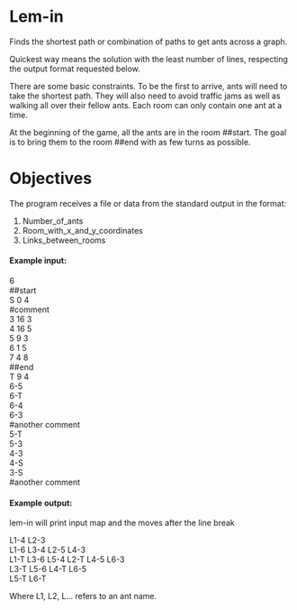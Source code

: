# Lem-in
Finds the shortest path or combination of paths to get ants across a graph.

Quickest way means the solution with the least number of lines, respecting the output format requested below.

There are some basic constraints. To be the first to arrive, ants will need to take the shortest path. They will also need to avoid traffic jams as well as walking all over their fellow ants. Each room can only contain one ant at a time.

At the beginning of the game, all the ants are in the room ##start. The goal is to bring them to the room ##end with as few turns as possible.

# Objectives
The program receives a file or data from the standard output in the format:
1. Number_of_ants
2. Room_with_x_and_y_coordinates
3. Links_between_rooms

#### Example input:<br>
6<br>
##start<br>
S 0 4<br>
#comment<br>
3 16 3<br>
4 16 5<br>
5 9 3<br>
6 1 5<br>
7 4 8<br>
##end<br>
T 9 4<br>
6-5<br>
6-T<br>
6-4<br>
6-3<br>
#another comment<br>
5-T<br>
5-3<br>
4-3<br>
4-S<br>
3-S<br>
#another comment

#### Example output:<br>
lem-in will print input map and the moves after the line break<br>

L1-4 L2-3<br>
L1-6 L3-4 L2-5 L4-3<br>
L1-T L3-6 L5-4 L2-T L4-5 L6-3<br>
L3-T L5-6 L4-T L6-5<br>
L5-T L6-T<br>

Where L1, L2, L... refers to an ant name.
